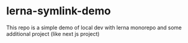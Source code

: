 # lerna-symlink-demo
This repo is a simple demo of local dev with lerna monorepo and some additional project (like next js project)
